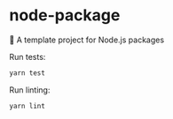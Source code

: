 # node-package

:hamburger: A template project for Node.js packages

Run tests:

```sh
yarn test
```

Run linting:

```sh
yarn lint
```
